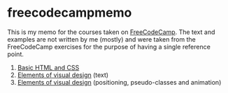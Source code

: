 # freecodecampmemo

This is my memo for the courses taken on [FreeCodeCamp](https://www.freecodecamp.org/learn/). 
The text and examples are not written by me (mostly) and were taken from the FreeCodeCamp exercises for the purpose of having a single reference point. 

1. [Basic HTML and CSS](files/basic_html_and_css.md)
2. [Elements of visual design](files/visual_design.md) (text)
3. [Elements of visual design](files/visual_design_2.md) (positioning, pseudo-classes and animation)
